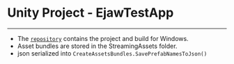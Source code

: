 # Unity Project  - EjawTestApp
---
 - The [`repository`](https://github.com/Vivoxtl/EjawTestApp "GitHub link") contains the project and  build for Windows.
 - Asset bundles are stored in the StreamingAssets folder.
 - json serialized into `CreateAssetsBundles.SavePrefabNamesToJson()`

